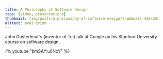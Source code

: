 ```yaml
---
title: A Philosophy of Software Design
tags: [video, presentations]
thumbnail: /img/posts/a-philosophy-of-software-design/thumbnail-420x255.png
alttext: avdi grimm
---
```


John Ousterhout's (inventor of Tcl) talk at Google on his Stanford University course on software design.

{% youtube "bmSAYlu0NcY" %}
